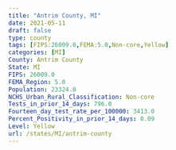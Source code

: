```yaml
---
title: "Antrim County, MI"
date: 2021-05-11
draft: false
type: county
tags: [FIPS:26009.0,FEMA:5.0,Non-core,Yellow]
categories: [MI]
County: Antrim County
State: MI
FIPS: 26009.0
FEMA_Region: 5.0
Population: 23324.0
NCHS_Urban_Rural_Classification: Non-core
Tests_in_prior_14_days: 796.0
Fourteen_day_test_rate_per_100000: 3413.0
Percent_Positivity_in_prior_14_days: 0.09
Level: Yellow
url: /states/MI/antrim-county
---
```



